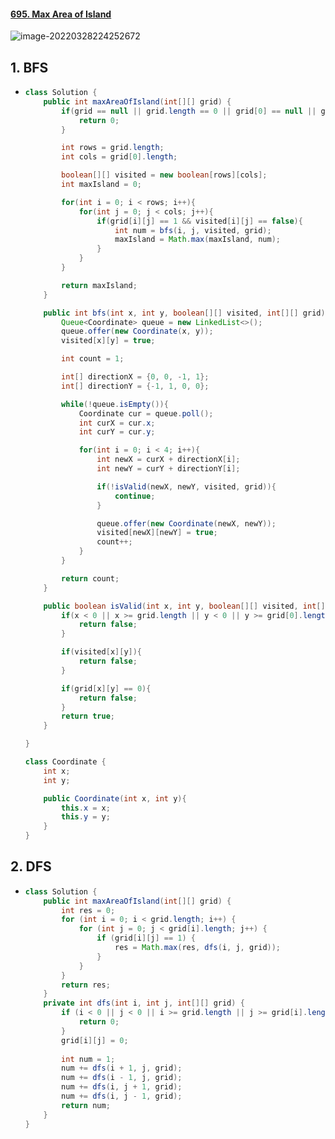 #### [695. Max Area of Island](https://leetcode-cn.com/problems/max-area-of-island/)

![image-20220328224252672](https://raw.githubusercontent.com/TWDH/Leetcode-From-Zero/pictures/img/image-20220328224252672.png)

## 1. BFS

- ```java
  class Solution {
      public int maxAreaOfIsland(int[][] grid) {
          if(grid == null || grid.length == 0 || grid[0] == null || grid[0].length == 0){
              return 0;
          }
  
          int rows = grid.length;
          int cols = grid[0].length;
  
          boolean[][] visited = new boolean[rows][cols];
          int maxIsland = 0;        
  
          for(int i = 0; i < rows; i++){
              for(int j = 0; j < cols; j++){
                  if(grid[i][j] == 1 && visited[i][j] == false){
                      int num = bfs(i, j, visited, grid);
                      maxIsland = Math.max(maxIsland, num);
                  }
              }
          }
  
          return maxIsland;
      }
  
      public int bfs(int x, int y, boolean[][] visited, int[][] grid){
          Queue<Coordinate> queue = new LinkedList<>();
          queue.offer(new Coordinate(x, y));
          visited[x][y] = true;
  
          int count = 1;
  
          int[] directionX = {0, 0, -1, 1};
          int[] directionY = {-1, 1, 0, 0};
  
          while(!queue.isEmpty()){
              Coordinate cur = queue.poll();
              int curX = cur.x;
              int curY = cur.y;
  
              for(int i = 0; i < 4; i++){
                  int newX = curX + directionX[i];
                  int newY = curY + directionY[i];
  
                  if(!isValid(newX, newY, visited, grid)){
                      continue;
                  }
  
                  queue.offer(new Coordinate(newX, newY));
                  visited[newX][newY] = true;
                  count++;
              }
          }
  
          return count;
      }
  
      public boolean isValid(int x, int y, boolean[][] visited, int[][] grid){
          if(x < 0 || x >= grid.length || y < 0 || y >= grid[0].length){
              return false;
          }
  
          if(visited[x][y]){
              return false;
          }
  
          if(grid[x][y] == 0){
              return false;
          }
          return true;
      }
  
  }
  
  class Coordinate {
      int x;
      int y;
  
      public Coordinate(int x, int y){
          this.x = x;
          this.y = y;
      }
  }
  ```

## 2. DFS

- ```java
  class Solution {
      public int maxAreaOfIsland(int[][] grid) {
          int res = 0; 
          for (int i = 0; i < grid.length; i++) {
              for (int j = 0; j < grid[i].length; j++) {
                  if (grid[i][j] == 1) {
                      res = Math.max(res, dfs(i, j, grid));
                  }
              }
          } 
          return res;
      }
      private int dfs(int i, int j, int[][] grid) {
          if (i < 0 || j < 0 || i >= grid.length || j >= grid[i].length || grid[i][j] == 0) { 
              return 0;
          } 
          grid[i][j] = 0;
          
          int num = 1;
          num += dfs(i + 1, j, grid);
          num += dfs(i - 1, j, grid);
          num += dfs(i, j + 1, grid);
          num += dfs(i, j - 1, grid);
          return num;
      }
  }
  ```

